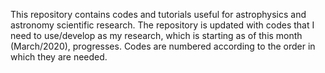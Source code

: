 This repository contains codes and tutorials useful for astrophysics and astronomy scientific research. 
The repository is updated with codes that I need to use/develop as my research, which is starting as of this month (March/2020), progresses.
Codes are numbered according to the order in which they are needed.
